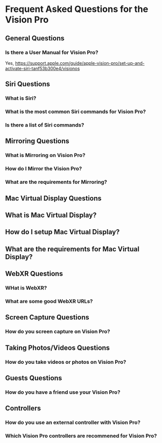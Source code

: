 # Frequent Asked Questions for the Vision Pro

## General Questions

### Is there a User Manual for Vision Pro?

Yes, https://support.apple.com/guide/apple-vision-pro/set-up-and-activate-siri-tanf53b300e4/visionos

## Siri Questions

### What is Siri?

### What is the most common Siri commands for Vision Pro?

### Is there a list of Siri commands?

## Mirroring Questions

### What is Mirroring on Vision Pro?

### How do I Mirror the Vision Pro?

### What are the requirements for Mirroring?

## Mac Virtual Display Questions

## What is Mac Virtual Display?

## How do I setup Mac Virtual Display?

## What are the requirements for Mac Virtual Display?

## WebXR Questions

### WHat is WebXR?

### What are some good WebXR URLs?

## Screen Capture Questions

### How do you screen capture on Vision Pro?

## Taking Photos/Videos Questions

### How do you take videos or photos on Vision Pro?

## Guests Questions

### How do you have a friend use your Vision Pro?

## Controllers

### How do you use an external controller with Vision Pro?

### Which Vision Pro controllers are recommened for Vision Pro?
